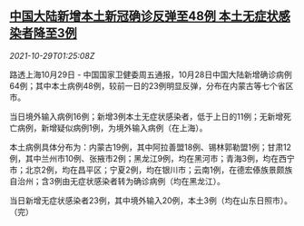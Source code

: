 <!--1635471062000-->
[中国大陆新增本土新冠确诊反弹至48例 本土无症状感染者降至3例](https://cn.reuters.com/article/china-new-covid-infections-1029-idCNKBS2HJ052)
------

<div><i>2021-10-29T01:25:08Z</i></div><p>路透上海10月29日 - 中国国家卫健委周五通报，10月28日中国大陆新增确诊病例64例；其中本土病例48例，较前一日的23例明显反弹，分布在内蒙古等七个省区市。</p><p>当日境外输入病例16例；新增3例本土无症状感染者，低于上日的11例；无新增死亡病例，新增疑似病例1例，为境外输入病例（在上海）。</p><p>本土病例具体分布为：内蒙古19例，其中阿拉善盟18例、锡林郭勒盟1例；甘肃12例，其中兰州市10例、张掖市2例；黑龙江9例，均在黑河市；青海3例，均在西宁市；北京2例，均在昌平区；宁夏2例，均在银川市；云南1例，在德宏傣族景颇族自治州；含3例由无症状感染者转为确诊病例（均在黑龙江）。</p><p>当日新增无症状感染者23例，其中境外输入20例，本土3例（均在山东日照市）。（完）</p>
